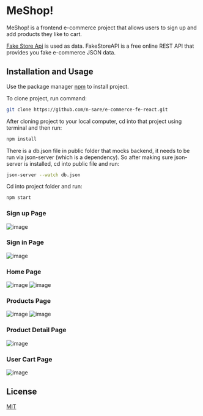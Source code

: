 # MeShop!

MeShop! is a frontend e-commerce project that allows users to sign up and add products they like to cart.

[Fake Store Api](https://www.npmjs.com/package/download) is used as data. FakeStoreAPI is a free online REST API that provides you fake e-commerce JSON data.


## Installation and Usage

Use the package manager [npm](https://www.npmjs.com/package/download) to install project.

To clone project, run command: 
```bash
git clone https://github.com/n-sare/e-commerce-fe-react.git
```
After cloning project to your local computer, cd into that project using terminal and then run:

```bash
npm install
```
There is a db.json file in public folder that mocks backend, it needs to be run via json-server (which is a dependency). So after making sure json-server is installed, cd into public file and run:
```bash
json-server --watch db.json
```
Cd into project folder and run:
```bash
npm start
```
### Sign up Page
![image](https://user-images.githubusercontent.com/34991897/131095032-bf6d304c-9c27-4d4e-945e-987ce13ded3a.png)

### Sign in Page
![image](https://user-images.githubusercontent.com/34991897/131095374-d3c08a91-637c-439f-80b2-a43e97154cfe.png)

### Home Page
![image](https://user-images.githubusercontent.com/34991897/131100744-392eaac5-e0cf-4d80-91ce-5947022cb59c.png)
![image](https://user-images.githubusercontent.com/34991897/131100819-928f2935-d22f-4d22-a342-9a297dc54f61.png)



### Products Page
![image](https://user-images.githubusercontent.com/34991897/131100978-ba9adfa4-b052-4291-9692-0fe43bbb415e.png)
![image](https://user-images.githubusercontent.com/34991897/131101059-7325210a-6ab8-4a9d-8517-534ae4fe931a.png)

### Product Detail Page
![image](https://user-images.githubusercontent.com/34991897/131101216-95b2e2f6-77d8-40d5-ba04-00d23a1f1e8f.png)

### User Cart Page
![image](https://user-images.githubusercontent.com/34991897/131101471-501e6d27-81e1-4639-887c-cdb7ef5b95bd.png)


## License
[MIT](https://choosealicense.com/licenses/mit/)
